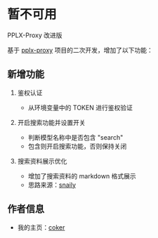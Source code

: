 # 暂不可用 
PPLX-Proxy 改进版

基于 [pplx-proxy](https://github.com/Archeb/pplx-proxy) 项目的二次开发，增加了以下功能：

## 新增功能

1. 鉴权认证
   - 从环境变量中的 TOKEN 进行鉴权验证

2. 开启搜索功能并设置开关
   - 判断模型名称中是否包含 "search"
   - 包含则开启搜索功能，否则保持关闭

3. 搜索资料展示优化
   - 增加了搜索资料的 markdown 格式展示
   - 思路来源：[snaily](https://linux.do/u/snaily/summary)



## 作者信息
- 我的主页：[coker](https://linux.do/u/coker/summary)
